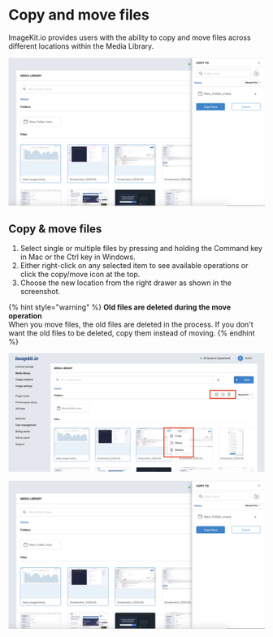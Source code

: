 # Copy and move files

ImageKit.io provides users with the ability to copy and move files across different locations within the Media Library.

![](../../.gitbook/assets/choose-destination-path%20%281%29.png)

## Copy & move files

1. Select single or multiple files by pressing and holding the Command key in Mac or the Ctrl key in Windows.
2. Either right-click on any selected item to see available operations or click the copy/move icon at the top.
3. Choose the new location from the right drawer as shown in the screenshot.

{% hint style="warning" %}
**Old files are deleted during the move operation**  
When you move files, the old files are deleted in the process. If you don't want the old files to be deleted, copy them instead of moving.
{% endhint %}

![Copy and move controls](../../.gitbook/assets/copy-file%20%281%29.png)

![New destination for copying/moving the selected files](../../.gitbook/assets/choose-destination-path%20%282%29.png)

